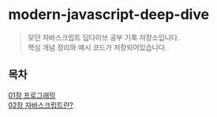 # modern-javascript-deep-dive
> 모던 자바스크립트 딥다이브 공부 기록 저장소입니다.<br>
> 핵심 개념 정리와 예시 코드가 저장되어있습니다.

## 목차
[01장 프로그래밍](https://github.com/soohyuneee/modern-javascript-deep-dive/tree/main/01-%ED%94%84%EB%A1%9C%EA%B7%B8%EB%9E%98%EB%B0%8D)
<br>
[02장 자바스크립트란?](https://github.com/soohyuneee/modern-javascript-deep-dive/tree/main/02-%EC%9E%90%EB%B0%94%EC%8A%A4%ED%81%AC%EB%A6%BD%ED%8A%B8%EB%9E%80%3F)
